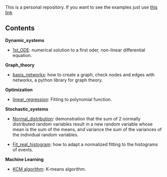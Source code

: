 This is a personal repository. If you want to see the examples just 
use [this link](http://nbviewer.jupyter.org/github/JoseGuzman/myIPythonNotebooks/)

## Contents

**Dynamic_systems** 
* [1st_ODE](http://nbviewer.jupyter.org/github/JoseGuzman/myIPythonNotebooks/blob/master/Dynamic_systems/1st_ODE.ipynb): numerical solution to a first oder, non-linear differential equation.

**Graph_theory** 

* [basis_networkx](http://nbviewer.jupyter.org/github/JoseGuzman/myIPythonNotebooks/blob/master/Graph_theory/basis_networkx.ipynb): how to create a graph, check nodes and edges with networkx, a python library for graph theory.

**Optimization**

* [linear_regression](http://nbviewer.jupyter.org/github/JoseGuzman/myIPythonNotebooks/blob/master/Optimization/linear_regression.ipynb): Fitting to polynomial function. 

**Stochastic_systems** 

* [Normal_distribution](http://nbviewer.jupyter.org/github/JoseGuzman/myIPythonNotebooks/blob/master/Stochastic_systems/Normal_distribution.ipynb): demonstration that the sum of 2 normally distributed random variables result in a new random variable whose mean is the sum of the means, and variance the sum of the variances of the individual random variables.

* [Fit_real_histogram](http://nbviewer.jupyter.org/github/JoseGuzman/myIPythonNotebooks/blob/master/Stochastic_systems/Fit_real_histogram.ipynb): how to adapt a normalized fitting to the histograms of events.

**Machine Learning** 

* [KCM algorithm](http://nbviewer.jupyter.org/github/JoseGuzman/myIPythonNotebooks/blob/master/MachineLearning/KCM.ipynb): K-means algorithm. 
